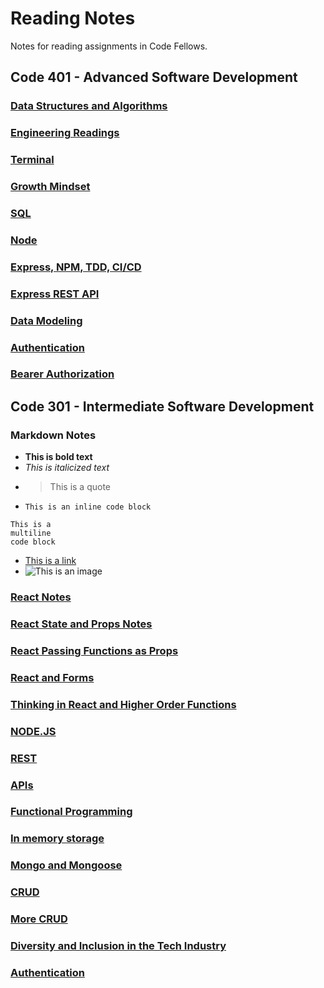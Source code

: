 # Reading Notes

Notes for reading assignments in Code Fellows.

## Code 401 - Advanced Software Development

### [Data Structures and Algorithms](data-structures-and-algorithms.md)

### [Engineering Readings](engineering-readings.md)

### [Terminal](terminal.md)

### [Growth Mindset](growth-mindset.md)

### [SQL](sql.md)

### [Node](node.md)

### [Express, NPM, TDD, CI/CD](express-npm-tdd-ci-cd.md)

### [Express REST API](express-rest-api.md)

### [Data Modeling](data-modeling.md)

### [Authentication](authentication2.md)

### [Bearer Authorization](bearer-authorization.md)

## Code 301 - Intermediate Software Development

### Markdown Notes

- **This is bold text**
- *This is italicized text*
- > This is a quote
- `This is an inline code block`

```Text
This is a
multiline
code block
```

- [This is a link](https://github.com/brandenge)
- ![This is an image]()

### [React Notes](react.md)

### [React State and Props Notes](react-state-and-props.md)

### [React Passing Functions as Props](react-passing-functions-as-props.md)

### [React and Forms](react-and-forms.md)

### [Thinking in React and Higher Order Functions](https://github.com/brandenge/reading-notes/blob/main/thinking-in-react-and-higher-order-functions.md)

### [NODE.JS](nodejs.md)

### [REST](rest.md)

### [APIs](api.md)

### [Functional Programming](functional-programming.md)

### [In memory storage](memory-storage.md)

### [Mongo and Mongoose](mongo.md)

### [CRUD](crud.md)

### [More CRUD](more-crud.md)

### [Diversity and Inclusion in the Tech Industry](diversity.md)

### [Authentication](authentication.md)
